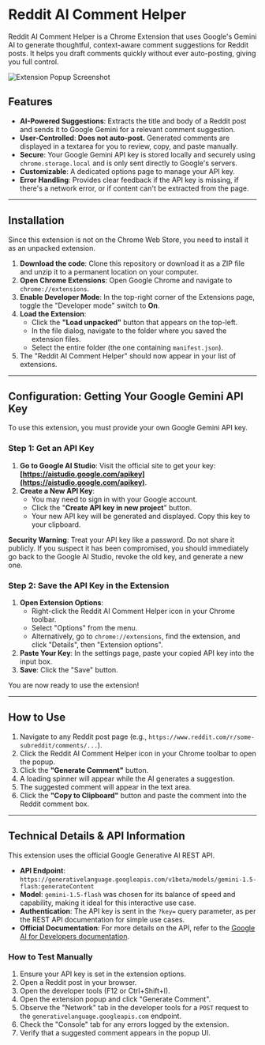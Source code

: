# Reddit AI Comment Helper

Reddit AI Comment Helper is a Chrome Extension that uses Google's Gemini AI to generate thoughtful, context-aware comment suggestions for Reddit posts. It helps you draft comments quickly without ever auto-posting, giving you full control.

![Extension Popup Screenshot](https://i.imgur.com/your-screenshot-url.png) <!-- TODO: Replace with an actual screenshot -->

## Features

- **AI-Powered Suggestions**: Extracts the title and body of a Reddit post and sends it to Google Gemini for a relevant comment suggestion.
- **User-Controlled**: **Does not auto-post.** Generated comments are displayed in a textarea for you to review, copy, and paste manually.
- **Secure**: Your Google Gemini API key is stored locally and securely using `chrome.storage.local` and is only sent directly to Google's servers.
- **Customizable**: A dedicated options page to manage your API key.
- **Error Handling**: Provides clear feedback if the API key is missing, if there's a network error, or if content can't be extracted from the page.

---

## Installation

Since this extension is not on the Chrome Web Store, you need to install it as an unpacked extension.

1.  **Download the code**: Clone this repository or download it as a ZIP file and unzip it to a permanent location on your computer.
2.  **Open Chrome Extensions**: Open Google Chrome and navigate to `chrome://extensions`.
3.  **Enable Developer Mode**: In the top-right corner of the Extensions page, toggle the "Developer mode" switch to **On**.
4.  **Load the Extension**:
    *   Click the **"Load unpacked"** button that appears on the top-left.
    *   In the file dialog, navigate to the folder where you saved the extension files.
    *   Select the entire folder (the one containing `manifest.json`).
5.  The "Reddit AI Comment Helper" should now appear in your list of extensions.

---

## Configuration: Getting Your Google Gemini API Key

To use this extension, you must provide your own Google Gemini API key.

### Step 1: Get an API Key

1.  **Go to Google AI Studio**: Visit the official site to get your key: **[https://aistudio.google.com/apikey](https://aistudio.google.com/apikey)**.
2.  **Create a New API Key**:
    *   You may need to sign in with your Google account.
    *   Click the "**Create API key in new project**" button.
    *   Your new API key will be generated and displayed. Copy this key to your clipboard.

**Security Warning**: Treat your API key like a password. Do not share it publicly. If you suspect it has been compromised, you should immediately go back to the Google AI Studio, revoke the old key, and generate a new one.

### Step 2: Save the API Key in the Extension

1.  **Open Extension Options**:
    *   Right-click the Reddit AI Comment Helper icon in your Chrome toolbar.
    *   Select "Options" from the menu.
    *   Alternatively, go to `chrome://extensions`, find the extension, and click "Details", then "Extension options".
2.  **Paste Your Key**: In the settings page, paste your copied API key into the input box.
3.  **Save**: Click the "Save" button.

You are now ready to use the extension!

---

## How to Use

1.  Navigate to any Reddit post page (e.g., `https://www.reddit.com/r/some-subreddit/comments/...`).
2.  Click the Reddit AI Comment Helper icon in your Chrome toolbar to open the popup.
3.  Click the **"Generate Comment"** button.
4.  A loading spinner will appear while the AI generates a suggestion.
5.  The suggested comment will appear in the text area.
6.  Click the **"Copy to Clipboard"** button and paste the comment into the Reddit comment box.

---

## Technical Details & API Information

This extension uses the official Google Generative AI REST API.

-   **API Endpoint**: `https://generativelanguage.googleapis.com/v1beta/models/gemini-1.5-flash:generateContent`
-   **Model**: `gemini-1.5-flash` was chosen for its balance of speed and capability, making it ideal for this interactive use case.
-   **Authentication**: The API key is sent in the `?key=` query parameter, as per the REST API documentation for simple use cases.
-   **Official Documentation**: For more details on the API, refer to the [Google AI for Developers documentation](https://ai.google.dev/gemini-api/docs).

### How to Test Manually

1.  Ensure your API key is set in the extension options.
2.  Open a Reddit post in your browser.
3.  Open the developer tools (F12 or Ctrl+Shift+I).
4.  Open the extension popup and click "Generate Comment".
5.  Observe the "Network" tab in the developer tools for a `POST` request to the `generativelanguage.googleapis.com` endpoint.
6.  Check the "Console" tab for any errors logged by the extension.
7.  Verify that a suggested comment appears in the popup UI.